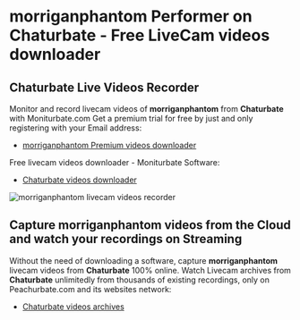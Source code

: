 # morriganphantom Performer on Chaturbate - Free LiveCam videos downloader

## Chaturbate Live Videos Recorder

Monitor and record livecam videos of **morriganphantom** from **Chaturbate** with Moniturbate.com
Get a premium trial for free by just and only registering with your Email address:
* [morriganphantom Premium videos downloader](https://moniturbate.com/request-demo-licence-key.html)

Free livecam videos downloader - Moniturbate Software:
* [Chaturbate videos downloader](https://moniturbate.com/moniturbate-download-software.html)

![morriganphantom livecam videos recorder](https://peachurnet.com/templates/moniturbate-software.png)


## Capture morriganphantom videos from the Cloud and watch your recordings on Streaming

Without the need of downloading a software, capture **morriganphantom** livecam videos from **Chaturbate** 100% online.
Watch Livecam archives from **Chaturbate** unlimitedly from thousands of existing recordings, only on Peachurbate.com and its websites network:
* [Chaturbate videos archives](https://peachurnet.com/)